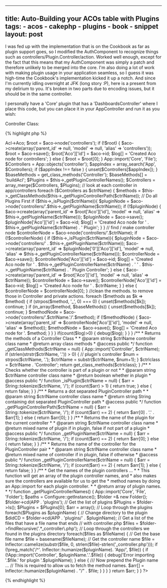 ---
  title: Auto-Building your ACOs table with Plugins
  tags:
    - acos
    - cakephp
    - plugins
    - book
    - snippet
  layout: post
----

I was fed up with the implementation that is on the Cookbook as far as plugin support goes, so I modified the AuthComponent to recognize things such as controllers/Plugin.Controller/action. Worked well enough, except for the fact that this means that my AuthComponent was simply a patch and therefore unlikely to be merged into the core. I'm also doing a lot of work with making plugin usage in your application seamless, so I guess it was high-time the Cookbook's implementation kicked it up a notch. And since I'm currently idling overnight at JFK (long story :P), here is a present from my delirium to you. It's broken in two parts due to encoding issues, but it should be in the same controller.

I personally have a 'Core' plugin that has a 'DashboardsController' where I place this code, but you can place it in your AppController and run it as you wish:

Controller Class:

{% highlight php %}
<?php
/**
 * DashboardsController
 *
 * This controller does some basic dashboard-like functionality for your application
 *
 * @package app.controllers
 * @author Jose Diaz-Gonzalez
 * @version 0.1
 * @copyright Stoop Dev
 **/
	
class DashboardsController extends AppController {
/**
 * The name of this controller. Controller names are plural, named after the model they manipulate.
 *
 * @var string
 * @access public
 */
	var $name = 'Dashboards';
	
/**
 * Array of models this Controller should have direct access to
 *
 * @var array
 * @access public
 */
	var $uses = array();
	
/**
 * This function should automatically build your ACO tree
 *
 * @return void
 * @access public
 */
	function build_acos() {
		if (Configure::read('debug') != 0) {
			$log = array();
			
			$aco =& $this->Acl->Aco;
			$root = $aco->node('controllers');
			if (!$root) {
				$aco->create(array('parent_id' => null, 'model' => null, 'alias' => 'controllers'));
				$root = $aco->save();
				$root['Aco']['id'] = $aco->id;
				$log[] = 'Created Aco node for controllers';
			} else {
				$root = $root[0];
			}
			
			App::import('Core', 'File');
			$Controllers = App::objects('controller');
			$appIndex = array_search('App', $Controllers);
			if ($appIndex !== false ) {
				unset($Controllers[$appIndex]);
			}
			$baseMethods = get_class_methods('Controller');
			$baseMethods[] = 'buildAcl';
			
			$Plugins = $this->_getPluginControllerNames();
			$Controllers = array_merge($Controllers, $Plugins);
			
			// look at each controller in app/controllers
			foreach ($Controllers as $ctrlName) {
				$methods = $this->_getClassMethods($this->_getPluginControllerPath($ctrlName));
				
				// Do all Plugins First
				if ($this->_isPlugin($ctrlName)){
					$pluginNode = $aco->node('controllers/'.$this->_getPluginName($ctrlName));
					if (!$pluginNode) {
						$aco->create(array('parent_id' => $root['Aco']['id'], 'model' => null, 'alias' => $this->_getPluginName($ctrlName)));
						$pluginNode = $aco->save();
						$pluginNode['Aco']['id'] = $aco->id;
						$log[] = 'Created Aco node for ' . $this->_getPluginName($ctrlName) . ' Plugin';
					}
				}
				// find / make controller node
				$controllerNode = $aco->node('controllers/'.$ctrlName);
				if (!$controllerNode) {
					if ($this->_isPlugin($ctrlName)){
						$pluginNode = $aco->node('controllers/' . $this->_getPluginName($ctrlName));
						$aco->create(array('parent_id' => $pluginNode['0']['Aco']['id'], 'model' => null, 'alias' => $this->_getPluginControllerName($ctrlName)));
						$controllerNode = $aco->save();
						$controllerNode['Aco']['id'] = $aco->id;
						$log[] = 'Created Aco node for ' . $this->_getPluginControllerName($ctrlName) . ' ' . $this->_getPluginName($ctrlName) . ' Plugin Controller';
					} else {
						$aco->create(array('parent_id' => $root['Aco']['id'], 'model' => null, 'alias' => $ctrlName));
						$controllerNode = $aco->save();
						$controllerNode['Aco']['id'] = $aco->id;
						$log[] = 'Created Aco node for ' . $ctrlName;
					}
				} else {
					$controllerNode = $controllerNode[0];
				}
				
				//clean the methods. to remove those in Controller and private actions.
				foreach ($methods as $k => $method) {
					if (strpos($method, '_', 0) === 0) {
						unset($methods[$k]);
						continue;
					}
					if (in_array($method, $baseMethods)) {
						unset($methods[$k]);
						continue;
					}
					$methodNode = $aco->node('controllers/'.$ctrlName.'/'.$method);
					if (!$methodNode) {
						$aco->create(array('parent_id' => $controllerNode['Aco']['id'], 'model' => null, 'alias' => $method));
						$methodNode = $aco->save();
						$log[] = 'Created Aco node for '. $method;
					}
				}
			}
			if(count($log)>0) {
				debug($log);
			}
		}
	}
	
/**
 * Returns the methods of a Controller Class
 *
 * @param string $ctrlName controller class name
 * @return array class methods
 * @access public
 */
	function _getClassMethods($ctrlName = null) {
		App::import('Controller', $ctrlName);
		if (strlen(strstr($ctrlName, '.')) > 0) {
			// plugin's controller
			$num = strpos($ctrlName, '.');
			$ctrlName = substr($ctrlName, $num+1);
		}
		$ctrlclass = $ctrlName . 'Controller';
		return get_class_methods($ctrlclass);
	}
	
/**
 * Checks whether the controller is part of a plugin or not
 *
 * @param string $ctrlName controller class name
 * @return boolean whether in plugin
 * @access public
 */
	function _isPlugin($ctrlName = null) {
		$arr = String::tokenize($ctrlName, '/');
		if (count($arr) > 1) {
			return true;
		} else {
			return false;
		}
	}
	
/**
 * Returns a dot separated PluginController path
 *
 * @param string $ctrlName controller class name
 * @return string String containing dot separated PluginController path
 * @access public
 */
	function _getPluginControllerPath($ctrlName = null) {
		$arr = String::tokenize($ctrlName, '/');
		if (count($arr) == 2) {
			return $arr[0] . '.' . $arr[1];
		} else {
			return $arr[0];
		}
	}
	
/**
 * Returns the name of the plugin for the current controller
 *
 * @param string $ctrlName controller class name
 * @return mixed name of plugin if in plugin, false if not part of a plugin
 * @access public
 */
	function _getPluginName($ctrlName = null) {
		$arr = String::tokenize($ctrlName, '/');
		if (count($arr) == 2) {
			return $arr[0];
		} else {
			return false;
		}
	}
	
/**
 * Returns the name of the controller for the PluginController pair
 *
 * @param string $ctrlName controller class name
 * @return mixed name of controller if in plugin, false if otherwise
 * @access public
 */
	function _getPluginControllerName($ctrlName = null) {
		$arr = String::tokenize($ctrlName, '/');
		if (count($arr) == 2) {
			return $arr[1];
		} else {
			return false;
		}
	}
	
/**
 * Get the names of the plugin controllers ...
 *
 * This function will get an array of the plugin controller names, and
 * also makes sure the controllers are available for us to get the
 * method names by doing an App::import for each plugin controller.
 *
 * @return array of plugin names.
 *
 */
	function _getPluginControllerNames() {
		App::import('Core', 'File', 'Folder');
		$paths = Configure::getInstance();
		$folder =& new Folder();
		$folder->cd(APP . 'plugins');
		
		// Get the list of plugins
		$Plugins = $folder->ls();
		$Plugins = $Plugins[0];
		$arr = array();
		
		// Loop through the plugins
		foreach($Plugins as $pluginName) {
			// Change directory to the plugin
			$didCD = $folder->cd(APP . 'plugins/' . $pluginName);
			// Get a list of the files that have a file name that ends
			// with controller.php
			$files = $folder->findRecursive('.*_controller\.php');
		
			// Loop through the controllers we found in the plugins directory
			foreach($files as $fileName) {
				// Get the base file name
				$file = basename($fileName);
				
				// Get the controller name
				$file = Inflector::camelize(substr($file, 0, strlen($file)-strlen('_controller.php')));
				if (!preg_match('/^'. Inflector::humanize($pluginName). 'App/', $file)) {
					if (!App::import('Controller', $pluginName.'.'.$file)) {
						debug('Error importing '.$file.' for plugin '.$pluginName);
					} else {
						/// Now prepend the Plugin name ...
						// This is required to allow us to fetch the method names.
						$arr[] = Inflector::humanize($pluginName) . "/" . $file;
					}
				}
			}
		}
		return $arr;
	}
}
?>
{% endhighlight %}